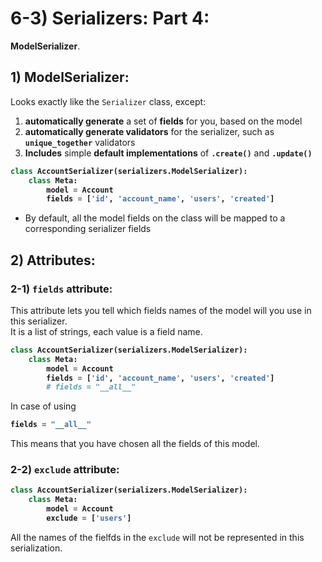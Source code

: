 # 6-3) Serializers: Part 4:

**ModelSerializer**.





## 1) ModelSerializer:

Looks exactly like the `Serializer` class, except:

1. **automatically generate** a set of **fields** for you, 
based on the model
2. **automatically generate validators** for the serializer, 
such as **`unique_together`** validators
3. **Includes** simple **default implementations** of 
**`.create()`** and **`.update()`**
<b>

```python
class AccountSerializer(serializers.ModelSerializer):
    class Meta:
        model = Account
        fields = ['id', 'account_name', 'users', 'created']
```
</b>

- By default, all the model fields on the class will be mapped to a corresponding serializer fields














## 2) Attributes:

### 2-1) `fields` attribute:
This attribute lets you tell which fields names of the model 
will you use in this serializer.  
It is a list of strings, each value is a field name.

<b>

```python
class AccountSerializer(serializers.ModelSerializer):
    class Meta:
        model = Account
        fields = ['id', 'account_name', 'users', 'created']
        # fields = "__all__"
```
</b>
In case of using 
<b>

```python
fields = "__all__"
```

</b>
This means that you have chosen all the fields of this model.









### 2-2) `exclude` attribute:

<b>

```python
class AccountSerializer(serializers.ModelSerializer):
    class Meta:
        model = Account
        exclude = ['users']
```

</b>


All the names of the fielfds in the `exclude` will 
not be represented in this serialization.













































































